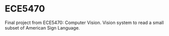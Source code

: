 ECE5470
=======

Final project from ECE5470: Computer Vision. Vision system to read a small subset of American Sign Language.
